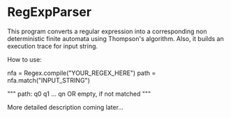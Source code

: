 # RegExpParser

This program converts a regular expression into a corresponding non deterministic finite automata using Thompson's algorithm.
Also, it builds an execution trace for input string.

How to use:

  nfa = Regex.compile("YOUR_REGEX_HERE")
  path = nfa.match("INPUT_STRING")
  
 """ path: q0 q1 ... qn OR empty, if not matched """ 



More detailed description coming later...
